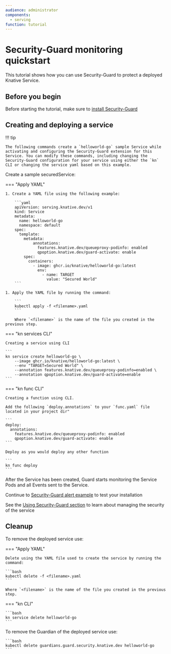 ```yaml
---
audience: administrator
components:
  - serving
function: tutorial
---
```


# Security-Guard monitoring quickstart

This tutorial shows how you can use Security-Guard to protect a deployed Knative Service.

## Before you begin

Before starting the tutorial, make sure to [install Security-Guard](./security-guard-install.md)

## Creating and deploying a service

!!! tip

    The following commands create a `helloworld-go` sample Service while activating and configuring the Security-Guard extension for this Service. You can modify these commands, including changing the Security-Guard configuration for your service using either the `kn` CLI or changing the service yaml based on this example.

Create a sample securedService:

=== "Apply YAML"

    1. Create a YAML file using the following example:

        ```yaml
        apiVersion: serving.knative.dev/v1
        kind: Service
        metadata:
          name: helloworld-go
          namespace: default
        spec:
          template:
            metadata:
                annotations:
                  features.knative.dev/queueproxy-podinfo: enabled
                  qpoption.knative.dev/guard-activate: enable
            spec:
              containers:
                - image: ghcr.io/knative/helloworld-go:latest
                  env:
                    - name: TARGET
                      value: "Secured World"
        ```

    1. Apply the YAML file by running the command:

        ```
        kubectl apply -f <filename>.yaml
        ```

        Where `<filename>` is the name of the file you created in the previous step.

=== "kn services CLI"

    Creating a service using CLI

    ```
    kn service create helloworld-go \
        --image ghcr.io/knative/helloworld-go:latest \
        --env "TARGET=Secured World" \
        --annotation features.knative.dev/queueproxy-podinfo=enabled \
        --annotation qpoption.knative.dev/guard-activate=enable
    ```

=== "kn func CLI"

    Creating a function using CLI.

    Add the following `deploy.annotations` to your `func.yaml` file located in your project dir"

    ```
    deploy:
      annotations:
        features.knative.dev/queueproxy-podinfo: enabled
        qpoption.knative.dev/guard-activate: enable
    ```

    Deploy as you would deploy any other function

    ```
    kn func deploy
    ```

After the Service has been created, Guard starts monitoring the Service Pods and all Events sent to the Service.

Continue to [Security-Guard alert example](./security-guard-example-alerts.md) to test your installation

See the [Using Security-Guard section](./security-guard-about.md) to learn about managing the security of the service

## Cleanup

To remove the deployed service use:

=== "Apply YAML"

    Delete using the YAML file used to create the service by running the command:

    ```bash
    kubectl delete -f <filename>.yaml
    ```

    Where `<filename>` is the name of the file you created in the previous step.

=== "kn CLI"

    ```bash
    kn service delete helloworld-go
    ```

   To remove the Guardian of the deployed service use:

    ```bash
    kubectl delete guardians.guard.security.knative.dev helloworld-go
    ```
